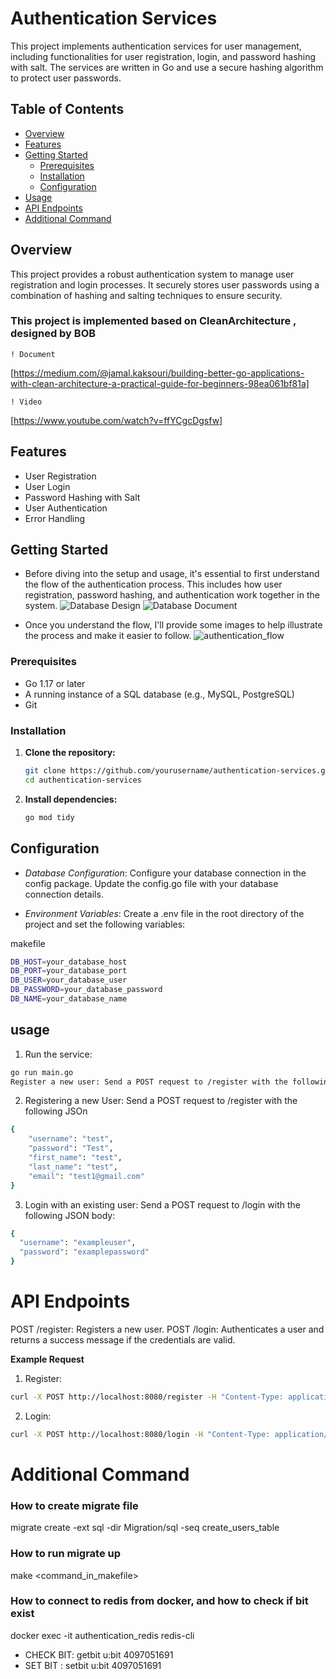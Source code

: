 # Authentication Services

This project implements authentication services for user management, including functionalities for user registration, login, and password hashing with salt. The services are written in Go and use a secure hashing algorithm to protect user passwords.

## Table of Contents

- [Overview](#overview)
- [Features](#features)
- [Getting Started](#getting-started)
  - [Prerequisites](#prerequisites)
  - [Installation](#installation)
  - [Configuration](#configuration)
- [Usage](#usage)
- [API Endpoints](#api-endpoints)
- [Additional Command](#command)

## Overview

This project provides a robust authentication system to manage user registration and login processes. It securely stores user passwords using a combination of hashing and salting techniques to ensure security.
### This project is implemented based on CleanArchitecture , designed by BOB

    ! Document

[https://medium.com/@jamal.kaksouri/building-better-go-applications-with-clean-architecture-a-practical-guide-for-beginners-98ea061bf81a]

    ! Video

[https://www.youtube.com/watch?v=ffYCgcDgsfw]

## Features

- User Registration
- User Login
- Password Hashing with Salt
- User Authentication
- Error Handling

## Getting Started
- Before diving into the setup and usage, it's essential to first understand the flow of the authentication process. This includes how user registration, password hashing, and authentication work together in the system. 
![Database Design](https://github.com/user-attachments/assets/d7c75e7d-2c47-4a9f-a81a-f60bb8df3bee)
![Database Document](https://docs.google.com/document/d/1UksY_m3XHSLu2WLhkvc7wLOS2bXPRtqLkuNp8OvtzXk/edit?usp=sharing)

- Once you understand the flow, I'll provide some images to help illustrate the process and make it easier to follow.
![authentication_flow](https://github.com/user-attachments/assets/11546488-3269-41f9-8507-f660b201c051)


### Prerequisites

- Go 1.17 or later
- A running instance of a SQL database (e.g., MySQL, PostgreSQL)
- Git

### Installation

1. **Clone the repository:**
   ```bash
   git clone https://github.com/yourusername/authentication-services.git
   cd authentication-services
   ```

2. **Install dependencies:**
    ```bash
    go mod tidy
    ```

## Configuration
- *Database Configuration*: Configure your database connection in the config package. Update the config.go file with your database connection details.

- *Environment Variables*: Create a .env file in the root directory of the project and set the following variables:

makefile
```bash
DB_HOST=your_database_host
DB_PORT=your_database_port
DB_USER=your_database_user
DB_PASSWORD=your_database_password
DB_NAME=your_database_name
```

## usage
1. Run the service:
```bash
go run main.go
Register a new user: Send a POST request to /register with the following JSON body:
```

2. Registering a new User: Send a POST request to /register with the following JSOn
```bash
{
    "username": "test",
    "password": "Test",
    "first_name": "test",
    "last_name": "test",
    "email": "test1@gmail.com"
}
```

3. Login with an existing user: Send a POST request to /login with the following JSON body:
```bash
{
  "username": "exampleuser",
  "password": "examplepassword"
}
```

# API Endpoints
POST /register: Registers a new user.
POST /login: Authenticates a user and returns a success message if the credentials are valid.

**Example Request**
1. Register:
```bash
curl -X POST http://localhost:8080/register -H "Content-Type: application/json" -d '{"username": "exampleuser", "password": "examplepassword"}'
```
2. Login:
```bash
curl -X POST http://localhost:8080/login -H "Content-Type: application/json" -d '{"username": "exampleuser", "password": "examplepassword"}'
```




# Additional Command

### How to create migrate file

migrate create -ext sql -dir Migration/sql -seq create_users_table

### How to run migrate up

make <command_in_makefile>

### How to connect to redis from docker, and how to check if bit exist

docker exec -it authentication_redis redis-cli

-   CHECK BIT: getbit u:bit 4097051691
-   SET BIT : setbit u:bit 4097051691
